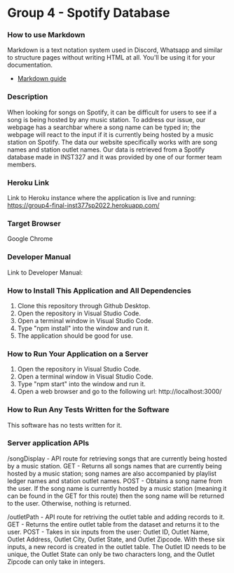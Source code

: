 # Group 4 - Spotify Database

### How to use Markdown
Markdown is a text notation system used in Discord, Whatsapp and similar to structure pages without writing HTML at all. You'll be using it for your documentation.
* [Markdown guide](https://www.markdownguide.org/cheat-sheet/)

### Description
When looking for songs on Spotify, it can be difficult for users to see if a song is being hosted by any music station.  To address our issue, our webpage has a searchbar where a song name can be typed in; the webpage will react to the input if it is currently being hosted by a music station on Spotify.  The data our website specifically works with are song names and station outlet names.  Our data is retrieved from a Spotify database made in INST327 and it was provided by one of our former team members.

### Heroku Link
Link to Heroku instance where the application is live and running:  https://group4-final-inst377sp2022.herokuapp.com/

### Target Browser
Google Chrome

### Developer Manual
Link to Developer Manual:


### How to Install This Application and All Dependencies
1. Clone this repository through Github Desktop.
2. Open the repository in Visual Studio Code.
3. Open a terminal window in Visual Studio Code.
4. Type "npm install" into the window and run it.
5. The application should be good for use.

### How to Run Your Application on a Server
1. Open the repository in Visual Studio Code.
2. Open a terminal window in Visual Studio Code.
3. Type "npm start" into the window and run it.
4. Open a web browser and go to the following url:  http://localhost:3000/

### How to Run Any Tests Written for the Software
This software has no tests written for it.

### Server application APIs
/songDisplay - API route for retrieving songs that are currently being hosted by a music station.
GET - Returns all songs names that are currently being hosted by a music station; song names are also accompanied by playlist ledger names and station outlet names.
POST - Obtains a song name from the user.  If the song name is currently hosted by a music station (meaning it can be found in the GET for this route) then the song name will be returned to the user.  Otherwise, nothing is returned.

/outletPath - API route for retriving the outlet table and adding records to it.
GET - Returns the entire outlet table from the dataset and returns it to the user.
POST - Takes in six inputs from the user: Outlet ID, Outlet Name, Outlet Address, Outlet City, Outlet State, and Outlet Zipcode.  With these six inputs, a new record is created in the outlet table.  The Outlet ID needs to be unique, the Outlet State can only be two characters long, and the Outlet Zipcode can only take in integers.